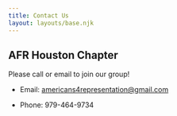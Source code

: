 ```yaml
---
title: Contact Us
layout: layouts/base.njk
---
```

## AFR Houston Chapter

Please call or email to join our group! 

* Email: <americans4representation@gmail.com>

* Phone: 979-464-9734
